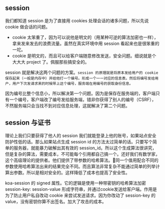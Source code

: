 ## session 

我们都知道 session 是为了直接用 cookies 处理会话的诸多问题，所以先说 cookie 做会话的问题。

* cookie 太笨重了，因为可以说他是明文的（用某种可逆的算法加密也一样），拿来发来发去的浪费流量。虽然在真实环境中用 session 看起来也是很笨重的一坨。
* cookie 是明文的，而且可以给客户端随意修改发送，安全问题。细说就是个大大大 project 了。佩服那些搞安全的。

session 就是解决这两个问题的方案。`session 的原理就是将原本发给用户的 cookie 保存起来（一般是内存中）并给他打一个编号。形成一个一一对应的信息表。然后将编号发给用户，用户下次发请求来的时候带上这个编号，服务端在用编号的获取身份信息。`

因为编号比整个信息小，所以解决第一个问题。因为是保存在服务端的，客户端只有一个编号，客户端改了编号发给服务端，错非你获得了别人的编号（CSRF），不然服务端只会当找不到对应信息处理，这就解决了第二个问题。

## session 与证书

理论上我们只要获得了他人的 session 我们就能登录上他的账号，如果站点安全防护性低的话。那么如果站点生成 session id 的方法太过简单的话。只要写个简单的服务器，就能暴力破解出其有效的 session_id。所以这个生成算法很讲究，但是复杂的算法，需要成本，不可能每个引用都自己搞一个。还好我们有数学家，这个高级理论的提供者。他们提供了带参数的哈希算法。同一个值用配合不同的参数使用哈希算法出来的结果完全不同。而且算法非常复杂不能通过简单的列举计算出参数。所以是相对安全的。这样降低了成本也提高了安全性。

koa-session 的 signed 属性。它的逻辑是使用一种带密钥的哈希算法加密 session-key: session-value 形成字符串，并通过cookie发送给客户端。作用是为了防止用户私自改动 cookie 来尝试发送请求。因为你改动了 session-key 的value，没有密钥你算不出签名。加大了攻击的成本。
